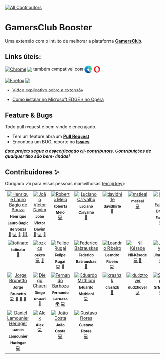 <!-- ALL-CONTRIBUTORS-BADGE:START - Do not remove or modify this section -->
[![All Contributors](https://img.shields.io/badge/all_contributors-25-orange.svg?style=flat-square)](#contributors-)
<!-- ALL-CONTRIBUTORS-BADGE:END -->

# GamersClub Booster
Uma extensão com o intuito de melhorar a plataforma **[GamersClub](https://gamersclub.com.br/)**.

## Links úteis:
[link-chrome]: https://chrome.google.com/webstore/detail/gamersclub-booster/dahnmmlhchpmmlgebpkpaofbefjdlpin 'Version published on Chrome Web Store'
[link-firefox]: https://addons.mozilla.org/pt-BR/firefox/addon/gamersclub-booster/ 'Version published on Mozilla Add-ons'

[<img src="https://raw.githubusercontent.com/alrra/browser-logos/90fdf03c/src/chrome/chrome.svg" width="48" alt="Chrome" valign="middle">][link-chrome] [<img valign="middle" src="https://img.shields.io/chrome-web-store/v/dahnmmlhchpmmlgebpkpaofbefjdlpin.svg?label=%20">][link-chrome] também compativel com [<img src="https://raw.githubusercontent.com/alrra/browser-logos/90fdf03c/src/edge/edge.svg" width="24" alt="Edge" valign="middle">][link-chrome] [<img src="https://raw.githubusercontent.com/alrra/browser-logos/90fdf03c/src/opera/opera.svg" width="24" alt="Opera" valign="middle">][link-chrome]

[<img src="https://raw.githubusercontent.com/alrra/browser-logos/90fdf03c/src/firefox/firefox.svg" width="48" alt="Firefox" valign="middle">][link-firefox] [<img valign="middle" src="https://img.shields.io/amo/v/gamersclub-booster.svg?label=%20">][link-firefox]

* [Video explicativo sobre a extensão](https://youtu.be/nmxw6xjsIjc)

* [Como instalar no Microsoft EDGE e no Opera](https://youtu.be/rELLprJ15ug)

## Feature & Bugs
Todo pull request é bem-vindo e encorajado.
- Tem um feature abra um **[Pull Request](https://github.com/gamersclub-booster/gamersclub-booster/pulls)**
- Encontrou um BUG, reporte no **[Issues](https://github.com/gamersclub-booster/gamersclub-booster/issues)**

***Este projeto segue a especificação [all-contributors](https://github.com/all-contributors/all-contributors). Contribuições de qualquer tipo são bem-vindas!***

## Contribuidores ✨
Obrigado vai para essas pessoas maravilhosas ([emoji key](https://allcontributors.org/docs/en/emoji-key)):

<!-- ALL-CONTRIBUTORS-LIST:START - Do not remove or modify this section -->
<!-- prettier-ignore-start -->
<!-- markdownlint-disable -->
<table>
  <tbody>
    <tr>
      <td align="center" valign="top" width="14.28%"><a href="https://github.com/henriquelbsouza"><img src="https://avatars.githubusercontent.com/u/1070818?v=4?s=100" width="100px;" alt="Henrique Lauro Bagio de Souza"/><br /><sub><b>Henrique Lauro Bagio de Souza</b></sub></a><br /><a href="https://github.com/gamersclub-booster/gamersclub-booster/issues?q=author%3Ahenriquelbsouza" title="Bug reports">🐛</a> <a href="https://github.com/gamersclub-booster/gamersclub-booster/commits?author=henriquelbsouza" title="Code">💻</a> <a href="#maintenance-henriquelbsouza" title="Maintenance">🚧</a> <a href="#mentoring-henriquelbsouza" title="Mentoring">🧑‍🏫</a></td>
      <td align="center" valign="top" width="14.28%"><a href="https://github.com/jvdavim"><img src="https://avatars.githubusercontent.com/u/16657663?v=4?s=100" width="100px;" alt="João Victor Davim"/><br /><sub><b>João Victor Davim</b></sub></a><br /><a href="https://github.com/gamersclub-booster/gamersclub-booster/issues?q=author%3Ajvdavim" title="Bug reports">🐛</a> <a href="https://github.com/gamersclub-booster/gamersclub-booster/commits?author=jvdavim" title="Code">💻</a> <a href="#maintenance-jvdavim" title="Maintenance">🚧</a></td>
      <td align="center" valign="top" width="14.28%"><a href="https://github.com/RobertaMelo"><img src="https://avatars.githubusercontent.com/u/31969450?v=4?s=100" width="100px;" alt="Roberta Melo"/><br /><sub><b>Roberta Melo</b></sub></a><br /><a href="https://github.com/gamersclub-booster/gamersclub-booster/commits?author=RobertaMelo" title="Code">💻</a></td>
      <td align="center" valign="top" width="14.28%"><a href="https://github.com/lucianocarvalho"><img src="https://avatars.githubusercontent.com/u/14339481?v=4?s=100" width="100px;" alt="Luciano Carvalho"/><br /><sub><b>Luciano Carvalho</b></sub></a><br /><a href="#design-lucianocarvalho" title="Design">🎨</a></td>
      <td align="center" valign="top" width="14.28%"><a href="https://github.com/davidhirle"><img src="https://avatars.githubusercontent.com/u/51386047?v=4?s=100" width="100px;" alt="davidhirle"/><br /><sub><b>davidhirle</b></sub></a><br /><a href="https://github.com/gamersclub-booster/gamersclub-booster/issues?q=author%3Adavidhirle" title="Bug reports">🐛</a></td>
      <td align="center" valign="top" width="14.28%"><a href="https://github.com/matleal"><img src="https://avatars.githubusercontent.com/u/58441113?v=4?s=100" width="100px;" alt="matleal"/><br /><sub><b>matleal</b></sub></a><br /><a href="https://github.com/gamersclub-booster/gamersclub-booster/commits?author=matleal" title="Code">💻</a></td>
      <td align="center" valign="top" width="14.28%"><a href="https://github.com/KINZs"><img src="https://avatars.githubusercontent.com/u/48375198?v=4?s=100" width="100px;" alt="Bruno Faboci"/><br /><sub><b>Bruno Faboci</b></sub></a><br /><a href="https://github.com/gamersclub-booster/gamersclub-booster/commits?author=KINZs" title="Code">💻</a></td>
    </tr>
    <tr>
      <td align="center" valign="top" width="14.28%"><a href="https://github.com/totinato"><img src="https://avatars.githubusercontent.com/u/56313687?v=4?s=100" width="100px;" alt="totinato"/><br /><sub><b>totinato</b></sub></a><br /><a href="https://github.com/gamersclub-booster/gamersclub-booster/issues?q=author%3Atotinato" title="Bug reports">🐛</a></td>
      <td align="center" valign="top" width="14.28%"><a href="https://github.com/ozkcs"><img src="https://avatars.githubusercontent.com/u/35303121?v=4?s=100" width="100px;" alt="ozkcs"/><br /><sub><b>ozkcs</b></sub></a><br /><a href="https://github.com/gamersclub-booster/gamersclub-booster/commits?author=ozkcs" title="Code">💻</a> <a href="https://github.com/gamersclub-booster/gamersclub-booster/issues?q=author%3Aozkcs" title="Bug reports">🐛</a></td>
      <td align="center" valign="top" width="14.28%"><a href="https://average.digital"><img src="https://avatars.githubusercontent.com/u/11398105?v=4?s=100" width="100px;" alt="Felipe Rugai"/><br /><sub><b>Felipe Rugai</b></sub></a><br /><a href="https://github.com/gamersclub-booster/gamersclub-booster/commits?author=feliperugai" title="Code">💻</a> <a href="#design-feliperugai" title="Design">🎨</a></td>
      <td align="center" valign="top" width="14.28%"><a href="http://babrauskas.dev"><img src="https://avatars.githubusercontent.com/u/19313864?v=4?s=100" width="100px;" alt="Federico Babrauskas"/><br /><sub><b>Federico Babrauskas</b></sub></a><br /><a href="https://github.com/gamersclub-booster/gamersclub-booster/issues?q=author%3Afedebabrauskas" title="Bug reports">🐛</a></td>
      <td align="center" valign="top" width="14.28%"><a href="https://github.com/leandroribeir0"><img src="https://avatars.githubusercontent.com/u/62257278?v=4?s=100" width="100px;" alt="Leandro Ribeiro"/><br /><sub><b>Leandro Ribeiro</b></sub></a><br /><a href="https://github.com/gamersclub-booster/gamersclub-booster/commits?author=leandroribeir0" title="Code">💻</a></td>
      <td align="center" valign="top" width="14.28%"><a href="http://nilkesede.sh"><img src="https://avatars.githubusercontent.com/u/1965127?v=4?s=100" width="100px;" alt="Nil Késede"/><br /><sub><b>Nil Késede</b></sub></a><br /><a href="https://github.com/gamersclub-booster/gamersclub-booster/commits?author=nilkesede" title="Code">💻</a> <a href="https://github.com/gamersclub-booster/gamersclub-booster/issues?q=author%3Anilkesede" title="Bug reports">🐛</a></td>
      <td align="center" valign="top" width="14.28%"><a href="https://github.com/Skyy4"><img src="https://avatars.githubusercontent.com/u/47400940?v=4?s=100" width="100px;" alt="Jimmy L."/><br /><sub><b>Jimmy L.</b></sub></a><br /><a href="#translation-Skyy4" title="Translation">🌍</a></td>
    </tr>
    <tr>
      <td align="center" valign="top" width="14.28%"><a href="http://jorgebrunetto.com.br"><img src="https://avatars.githubusercontent.com/u/5823077?v=4?s=100" width="100px;" alt="Jorge Brunetto"/><br /><sub><b>Jorge Brunetto</b></sub></a><br /><a href="https://github.com/gamersclub-booster/gamersclub-booster/commits?author=jorgebrunetto" title="Code">💻</a> <a href="#design-jorgebrunetto" title="Design">🎨</a> <a href="https://github.com/gamersclub-booster/gamersclub-booster/issues?q=author%3Ajorgebrunetto" title="Bug reports">🐛</a> <a href="#maintenance-jorgebrunetto" title="Maintenance">🚧</a></td>
      <td align="center" valign="top" width="14.28%"><a href="https://github.com/dchueri"><img src="https://avatars.githubusercontent.com/u/84249430?v=4?s=100" width="100px;" alt="Diego Chueri"/><br /><sub><b>Diego Chueri</b></sub></a><br /><a href="https://github.com/gamersclub-booster/gamersclub-booster/commits?author=dchueri" title="Documentation">📖</a></td>
      <td align="center" valign="top" width="14.28%"><a href="https://github.com/barbozafernando"><img src="https://avatars.githubusercontent.com/u/45888984?v=4?s=100" width="100px;" alt="Fernando Barboza"/><br /><sub><b>Fernando Barboza</b></sub></a><br /><a href="#translation-barbozafernando" title="Translation">🌍</a> <a href="https://github.com/gamersclub-booster/gamersclub-booster/commits?author=barbozafernando" title="Code">💻</a></td>
      <td align="center" valign="top" width="14.28%"><a href="https://github.com/EMathioni"><img src="https://avatars.githubusercontent.com/u/78946931?v=4?s=100" width="100px;" alt="Eduardo Mathioni"/><br /><sub><b>Eduardo Mathioni</b></sub></a><br /><a href="https://github.com/gamersclub-booster/gamersclub-booster/commits?author=EMathioni" title="Code">💻</a></td>
      <td align="center" valign="top" width="14.28%"><a href="https://zkservidores.com/"><img src="https://avatars.githubusercontent.com/u/32937653?v=4?s=100" width="100px;" alt="crashzk"/><br /><sub><b>crashzk</b></sub></a><br /><a href="https://github.com/gamersclub-booster/gamersclub-booster/commits?author=crashzk" title="Documentation">📖</a></td>
      <td align="center" valign="top" width="14.28%"><a href="https://github.com/dudztroyer"><img src="https://avatars.githubusercontent.com/u/26704955?v=4?s=100" width="100px;" alt="dudztroyer"/><br /><sub><b>dudztroyer</b></sub></a><br /><a href="https://github.com/gamersclub-booster/gamersclub-booster/commits?author=dudztroyer" title="Code">💻</a></td>
      <td align="center" valign="top" width="14.28%"><a href="https://github.com/SrMilton"><img src="https://avatars.githubusercontent.com/u/35127424?v=4?s=100" width="100px;" alt="SrMilton"/><br /><sub><b>SrMilton</b></sub></a><br /><a href="https://github.com/gamersclub-booster/gamersclub-booster/commits?author=SrMilton" title="Code">💻</a></td>
    </tr>
    <tr>
      <td align="center" valign="top" width="14.28%"><a href="https://github.com/DanielHeringer"><img src="https://avatars.githubusercontent.com/u/35229999?v=4?s=100" width="100px;" alt="Daniel Lamounier Heringer"/><br /><sub><b>Daniel Lamounier Heringer</b></sub></a><br /><a href="https://github.com/gamersclub-booster/gamersclub-booster/commits?author=DanielHeringer" title="Code">💻</a></td>
      <td align="center" valign="top" width="14.28%"><a href="https://github.com/AlexGabrielSilveira"><img src="https://avatars.githubusercontent.com/u/61164399?v=4?s=100" width="100px;" alt="Alex"/><br /><sub><b>Alex</b></sub></a><br /><a href="https://github.com/gamersclub-booster/gamersclub-booster/commits?author=AlexGabrielSilveira" title="Code">💻</a></td>
      <td align="center" valign="top" width="14.28%"><a href="https://medium.com/@joaopedrocosta.contato"><img src="https://avatars.githubusercontent.com/u/26715721?v=4?s=100" width="100px;" alt="João Costa"/><br /><sub><b>João Costa</b></sub></a><br /><a href="https://github.com/gamersclub-booster/gamersclub-booster/commits?author=llinq" title="Code">💻</a></td>
      <td align="center" valign="top" width="14.28%"><a href="https://github.com/gustavobtflores"><img src="https://avatars.githubusercontent.com/u/83480815?v=4?s=100" width="100px;" alt="Gustavo Flores"/><br /><sub><b>Gustavo Flores</b></sub></a><br /><a href="https://github.com/gamersclub-booster/gamersclub-booster/commits?author=gustavobtflores" title="Code">💻</a></td>
    </tr>
  </tbody>
</table>

<!-- markdownlint-restore -->
<!-- prettier-ignore-end -->

<!-- ALL-CONTRIBUTORS-LIST:END -->
